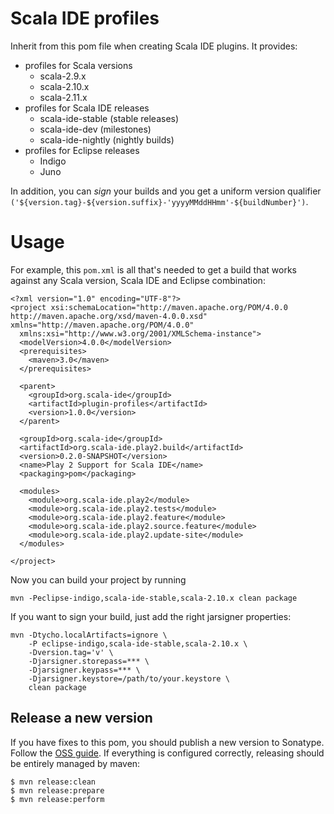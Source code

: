 # Scala IDE profiles

Inherit from this pom file when creating Scala IDE plugins. It provides:

* profiles for Scala versions
    * scala-2.9.x
    * scala-2.10.x
    * scala-2.11.x
* profiles for Scala IDE releases
  * scala-ide-stable (stable releases)
  * scala-ide-dev (milestones)
  * scala-ide-nightly (nightly builds)
* profiles for Eclipse releases
  * Indigo
  * Juno

In addition, you can *sign* your builds and you get a uniform version qualifier `('${version.tag}-${version.suffix}-'yyyyMMddHHmm'-${buildNumber}')`.

# Usage

For example, this `pom.xml` is all that's needed to get a build that works against any Scala version, Scala IDE and Eclipse combination:

    <?xml version="1.0" encoding="UTF-8"?>
    <project xsi:schemaLocation="http://maven.apache.org/POM/4.0.0 http://maven.apache.org/xsd/maven-4.0.0.xsd" xmlns="http://maven.apache.org/POM/4.0.0"
      xmlns:xsi="http://www.w3.org/2001/XMLSchema-instance">
      <modelVersion>4.0.0</modelVersion>
      <prerequisites>
        <maven>3.0</maven>
      </prerequisites>

      <parent>
        <groupId>org.scala-ide</groupId>
        <artifactId>plugin-profiles</artifactId>
        <version>1.0.0</version>
      </parent>

      <groupId>org.scala-ide</groupId>
      <artifactId>org.scala-ide.play2.build</artifactId>
      <version>0.2.0-SNAPSHOT</version>
      <name>Play 2 Support for Scala IDE</name>
      <packaging>pom</packaging>

      <modules>
        <module>org.scala-ide.play2</module>
        <module>org.scala-ide.play2.tests</module>
        <module>org.scala-ide.play2.feature</module>
        <module>org.scala-ide.play2.source.feature</module>
        <module>org.scala-ide.play2.update-site</module>
      </modules>

    </project>

Now you can build your project by running

```
mvn -Peclipse-indigo,scala-ide-stable,scala-2.10.x clean package
```

If you want to sign your build, just add the right jarsigner properties:

```
mvn -Dtycho.localArtifacts=ignore \
    -P eclipse-indigo,scala-ide-stable,scala-2.10.x \
    -Dversion.tag='v' \
    -Djarsigner.storepass=*** \
    -Djarsigner.keypass=*** \
    -Djarsigner.keystore=/path/to/your.keystore \
    clean package
```

## Release a new version

If you have fixes to this pom, you should publish a new version to
Sonatype. Follow the
[OSS guide](https://docs.sonatype.org/display/Repository/Sonatype+OSS+Maven+Repository+Usage+Guide#SonatypeOSSMavenRepositoryUsageGuide-7e.DeployandStagewithSBT). If
everything is configured correctly, releasing should be entirely
managed by maven:

```
$ mvn release:clean
$ mvn release:prepare
$ mvn release:perform
```
